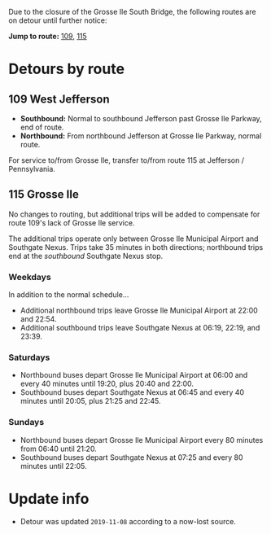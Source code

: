 Due to the closure of the Grosse Ile South Bridge, the following routes are on detour until further notice:

**Jump to route:** [109](#109-west-jefferson), [115](#115-grosse-ile)

# Detours by route
## 109 West Jefferson
* **Southbound:** Normal to southbound Jefferson past Grosse Ile Parkway, end of route.
* **Northbound:** From northbound Jefferson at Grosse Ile Parkway, normal route.

For service to/from Grosse Ile, transfer to/from route 115 at Jefferson / Pennsylvania.

## 115 Grosse Ile
No changes to routing, but additional trips will be added to compensate for route 109's lack of Grosse Ile service.

The additional trips operate only between Grosse Ile Municipal Airport and Southgate Nexus. Trips take 35 minutes in both directions; northbound trips end at the *southbound* Southgate Nexus stop.

### **Weekdays**
In addition to the normal schedule...

* Additional northbound trips leave Grosse Ile Municipal Airport at 22:00 and 22:54.
* Additional southbound trips leave Southgate Nexus at 06:19, 22:19, and 23:39.

### **Saturdays**
* Northbound buses depart Grosse Ile Municipal Airport at 06:00 and every 40 minutes until 19:20, plus 20:40 and 22:00.
* Southbound buses depart Southgate Nexus at 06:45 and every 40 minutes until 20:05, plus 21:25 and 22:45.

### **Sundays**
* Northbound buses depart Grosse Ile Municipal Airport every 80 minutes from 06:40 until 21:20.
* Southbound buses depart Southgate Nexus at 07:25 and every 80 minutes until 22:05.

# Update info
* Detour was updated `2019-11-08` according to a now-lost source.
